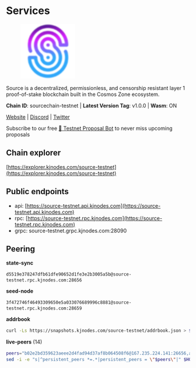 # Services

<figure><img src="https://raw.githubusercontent.com/kj89/cosmos-images/main/logos/source.png" width="150" alt=""><figcaption></figcaption></figure>

Source is a decentralized, permissionless, and censorship resistant layer 1 proof-of-stake blockchain built in the Cosmos Zone ecosystem.

**Chain ID**: sourcechain-testnet | **Latest Version Tag**: v1.0.0 | **Wasm**: ON

[Website](https://www.sourceprotocol.io) | [Discord](https://discord.io/SourceProtocol) | [Twitter](https://www.twitter.com/sourceprotocol_)



Subscribe to our free [🤖 Testnet Proposal Bot](https://t.me/kjnodes_testnet_proposal_bot) to never miss upcoming proposals


## Chain explorer
[https://explorer.kjnodes.com/source-testnet](https://explorer.kjnodes.com/source-testnet)

## Public endpoints

* api: [https://source-testnet.api.kjnodes.com](https://source-testnet.api.kjnodes.com)
* rpc: [https://source-testnet.rpc.kjnodes.com](https://source-testnet.rpc.kjnodes.com)
* grpc: source-testnet.grpc.kjnodes.com:28090

## Peering

**state-sync**

```text
d5519e378247dfb61dfe90652d1fe3e2b3005a5b@source-testnet.rpc.kjnodes.com:28656
```

**seed-node**

```text
3f472746f46493309650e5a033076689996c8881@source-testnet.rpc.kjnodes.com:28659
```

**addrbook**
```bash
curl -Ls https://snapshots.kjnodes.com/source-testnet/addrbook.json > $HOME/.source/config/addrbook.json
```

**live-peers** (14)
```bash
peers="b02e2bd359623aeee2d4fad94d37af8b064508f6@167.235.224.141:26656,a9e8376ba9309bdcf5d6ed00e8960d70a03bb3f2@213.202.218.28:26656,42bb6ea45070248f5ea1d7c26db7665498a5b8c4@173.249.42.162:28656,da23ed57fc3d03b3864c309b589f2b5130a04a9f@65.109.111.204:28656,fabc85731f628d8dd1cb20c865c36832ea624772@65.108.88.28:26656,db69700d8b0c277183ab1ec34d79a083c2578d32@65.21.145.209:26656,8b75c926d4060560dbbead7d8b0300b7b411ff9b@5.252.193.133:26656,d5519e378247dfb61dfe90652d1fe3e2b3005a5b@65.109.68.190:28656,492d7c007dd37f05d2b469865685eb9e4460a379@35.87.85.162:26656,80d48a1823db3c71f5e5babe89271156af6ceb89@194.163.156.184:26656,2c4a32763185e357c4a5e68a465bdc5375c7f413@136.243.88.91:3140,cb09ec2e5dc91beaa3d05c79a0a8d6c30fffcc59@65.108.78.101:26656,756368e62cbff16f8d0edcc4d169a090464bed53@38.242.194.233:26656,5fb7f75e3a97fa0f936020b62daf1e67281f7f16@65.109.92.240:20056"
sed -i -e "s|^persistent_peers *=.*|persistent_peers = \"$peers\"|" $HOME/.source/config/config.toml
```
